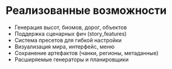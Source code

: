 # Реализованные возможности

- Генерация высот, биомов, дорог, объектов
- Поддержка сценарных фич (story_features)
- Система пресетов для гибкой настройки
- Визуализация мира, интерфейс, меню
- Сохранение артефактов (чанки, регионы, метаданные)
- Расширяемые генераторы и планировщики
